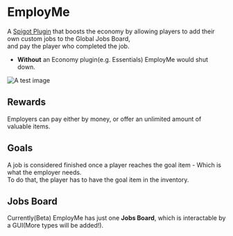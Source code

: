 # EmployMe
A [Spigot Plugin](https://www.spigotmc.org/resources/employme.96513/) that boosts the economy by allowing players to add their own custom jobs to the Global Jobs Board,\
and pay the player who completed the job.

* **Without** an Economy plugin(e.g. Essentials) EmployMe would shut down.

![A test image](https://i.imgur.com/j7s49wN.png)

## Rewards
Employers can pay either by money, or offer an unlimited amount of valuable items.

## Goals
A job is considered finished once a player reaches the goal item - Which is what the employer needs.\
To do that, the player has to have the goal item in the inventory.

## Jobs Board
Currently(Beta) EmployMe has just one **Jobs Board**, which is interactable by a GUI(More types will be added!).
